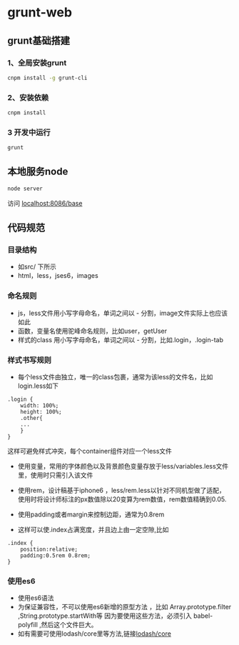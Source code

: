 # grunt-web

## grunt基础搭建

### 1、全局安装grunt
``` bash
cnpm install -g grunt-cli
```
### 2、安装依赖
``` bash
cnpm install
```
### 3 开发中运行
``` bash
grunt
```

## 本地服务node
``` bash
node server
```
访问 [localhost:8086/base](http://localhost:8086/base)

## 代码规范

### 目录结构
* 如src/ 下所示
* html，less，jses6，images

### 命名规则
* js，less文件用小写字母命名，单词之间以 - 分割，image文件实际上也应该如此
* 函数，变量名使用驼峰命名规则，比如user，getUser
* 样式的class 用小写字母命名，单词之间以 - 分割，比如.login，.login-tab

### 样式书写规则

* 每个less文件由独立，唯一的class包裹，通常为该less的文件名，比如login.less如下
```less
.login {
    width: 100%;
    height: 100%;
    .other{
    ...
    }
}
```
这样可避免样式冲突，每个container组件对应一个less文件

* 使用变量，常用的字体颜色以及背景颜色变量存放于less/variables.less文件里，使用时只需引入该文件

* 使用rem，设计稿基于iphone6 ，less/rem.less以针对不同机型做了适配，
使用时将设计师标注的px数值除以20变算为rem数值，rem数值精确到0.05.
* 使用padding或者margin来控制边距，通常为0.8rem
* 这样可以使.index占满宽度，并且边上由一定空隙,比如
```less
.index {
    position:relative;
    padding:0.5rem 0.8rem;
}
```


### 使用es6
* 使用es6语法
* 为保证兼容性，不可以使用es6新增的原型方法 ，比如 Array.prototype.filter ,String.prototype.startWith等
 因为要使用这些方法，必须引入 babel-polyfill ,然后这个文件巨大。
*  如有需要可使用lodash/core里等方法,链接[lodash/core](https://github.com/lodash/lodash/wiki/build-differences)

